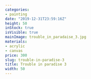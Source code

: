 ```yaml
---
categories:
- painting
date: "2019-12-31T23:59:16Z"
height: 50
inStock: true
isVisible: true
mainImage: trouble_in_paradaise_3.jpg
materials:
- acrylic
- canvas
price: 300
slug: trouble-in-paradise-3
title: Trouble in paradise 3
width: 50
---
```


